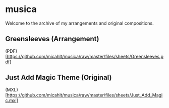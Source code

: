 # musica

Welcome to the archive of my arrangements and original compositions.  

## Greensleeves (Arrangement)

(PDF)[https://github.com/micahlt/musica/raw/master/files/sheets/Greensleeves.pdf]

## Just Add Magic Theme (Original)

(MXL)[https://github.com/micahlt/musica/raw/master/files/sheets/Just_Add_Magic.mxl]
